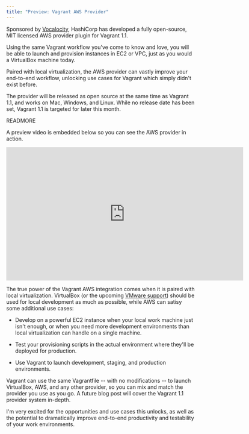```yaml
---
title: "Preview: Vagrant AWS Provider"
---
```


Sponsored by [Vocalocity](http://www.vocalocity.com/),
HashiCorp has developed a fully open-source, MIT licensed AWS provider plugin
for Vagrant 1.1.

Using the same Vagrant workflow you've come to know and love, you will be able to
launch and provision instances in EC2 or VPC, just as you would a
VirtualBox machine today.

Paired with local virtualization, the AWS provider can vastly improve
your end-to-end workflow, unlocking use cases for Vagrant which simply didn't
exist before.

The provider will be released as open source at the same time as Vagrant 1.1,
and works on Mac, Windows, and Linux.
While no release date has been set, Vagrant 1.1 is targeted for later this
month.

READMORE

A preview video is embedded below so you can see the AWS provider in action.

<div class="vimeo">
  <iframe src="http://player.vimeo.com/video/59593338" width="630" height="354" frameborder="0" webkitAllowFullScreen="1" mozallowfullscreen="1" allowFullScreen="1">
  </iframe>
</div>

The true power of the Vagrant AWS integration comes when it is paired with
local virtualization. VirtualBox (or the upcoming
[VMware support](http://vimeo.com/hashicorp/vagrant-vmware-fusion-provider-preview)) should be used for local development as much as possible, while
AWS can satisy some additional use cases:

* Develop on a powerful EC2 instance when your local work machine just
  isn't enough, or when you need more development environments than
  local virtualization can handle on a single machine.

* Test your provisioning scripts in the actual environment where they'll
  be deployed for production.

* Use Vagrant to launch development, staging, and production environments.

Vagrant can use the same Vagrantfile -- with no modifications -- to
launch VirtualBox, AWS, and any other provider, so you can mix and match
the provider you use as you go. A future blog post will cover the Vagrant
1.1 provider system in-depth.

I'm very excited for the opportunities and use cases this unlocks, as
well as the potential to dramatically improve end-to-end productivity
and testability of your work environments.
